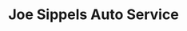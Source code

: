 ---
title: "Joe Sippels Auto Service"
url: /philadelphia/joe-sippels-auto-service/
shop: Autowerkstatt
---